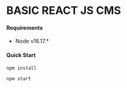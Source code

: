 # BASIC REACT JS CMS

#### Requirements

- Node v16.17.\*

#### Quick Start

```bash
npm install
```

```bash
npm start
```
